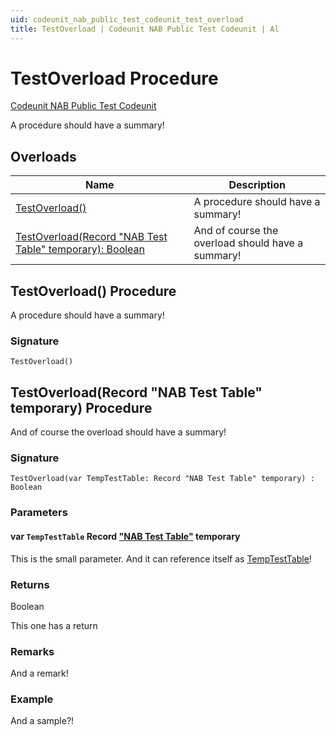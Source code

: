 ```yaml
---
uid: codeunit_nab_public_test_codeunit_test_overload
title: TestOverload | Codeunit NAB Public Test Codeunit | Al
---
```

# TestOverload Procedure

[Codeunit NAB Public Test Codeunit](index.md)

A procedure should have a summary!

## Overloads

| Name | Description |
| ----- | ------ |
| [TestOverload()](#test_overload) | A procedure should have a summary! |
| [TestOverload(Record "NAB Test Table" temporary): Boolean](#test_overload_record_nab_test_table_temporary) | And of course the overload should have a summary! |

## <a name="test_overload"></a>TestOverload() Procedure

A procedure should have a summary!

### <a name="test_overload_signature"></a>Signature

```al
TestOverload()
```

## <a name="test_overload_record_nab_test_table_temporary"></a>TestOverload(Record "NAB Test Table" temporary) Procedure

And of course the overload should have a summary!

### <a name="test_overload_record_nab_test_table_temporary_signature"></a>Signature

```al
TestOverload(var TempTestTable: Record "NAB Test Table" temporary) : Boolean
```

### <a name="test_overload_record_nab_test_table_temporary_parameters"></a>Parameters

#### <a name="test_overload_record_nab_test_table_temporary_TempTestTable"></a>var `TempTestTable`  Record ["NAB Test Table"](../table-nab-test-table/index.md) temporary

This is the small parameter. And it can reference itself as [TempTestTable](#test_overload_record_nab_test_table_temporary_TempTestTable)!

### <a name="test_overload_record_nab_test_table_temporary_returns"></a>Returns

Boolean

This one has a return

### <a name="test_overload_record_nab_test_table_temporary_remarks"></a>Remarks

And a remark!

### <a name="test_overload_record_nab_test_table_temporary_example"></a>Example

And a sample?!
